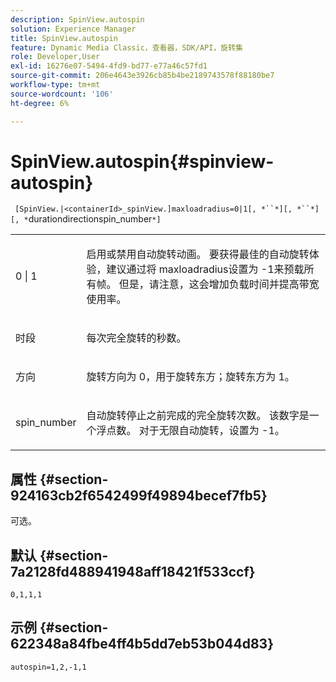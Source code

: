 ```yaml
---
description: SpinView.autospin
solution: Experience Manager
title: SpinView.autospin
feature: Dynamic Media Classic，查看器，SDK/API，旋转集
role: Developer,User
exl-id: 16276e07-5494-4fd9-bd77-e77a46c57fd1
source-git-commit: 206e4643e3926cb85b4be2189743578f88180be7
workflow-type: tm+mt
source-wordcount: '106'
ht-degree: 6%

---
```


# SpinView.autospin{#spinview-autospin}

` [SpinView.|<containerId>_spinView.]maxloadradius=0|1[, *``*][, *``*][, *`durationdirectionspin_number`*]`

<table id="table_49FFD1BC53B846F09A6D214BC8C5C3FE"> 
 <tbody> 
  <tr> 
   <td colname="col1"> <p> <span class="codeph"> 0 | 1</span> </p> </td> 
   <td colname="col2"> <p> 启用或禁用自动旋转动画。 要获得最佳的自动旋转体验，建议通过将<span class="codeph"> maxloadradius</span>设置为<span class="codeph"> -1</span>来预载所有帧。 但是，请注意，这会增加负载时间并提高带宽使用率。 </p> </td> 
  </tr> 
  <tr> 
   <td colname="col1"> <p><span class="codeph"><span class="varname"> 时段</span></span> </p> </td> 
   <td colname="col2"> <p> 每次完全旋转的秒数。 </p> </td> 
  </tr> 
  <tr> 
   <td colname="col1"> <p> <span class="codeph"><span class="varname"> 方向</span></span> </p> </td> 
   <td colname="col2"> <p> 旋转方向为<span class="codeph"> 0</span>，用于旋转东方；旋转东方为<span class="codeph"> 1</span>。 </p> </td> 
  </tr> 
  <tr> 
   <td colname="col1"> <p> <span class="codeph"><span class="varname"> spin_number</span></span> </p> </td> 
   <td colname="col2"> <p> 自动旋转停止之前完成的完全旋转次数。 该数字是一个浮点数。 对于无限自动旋转，设置为<span class="codeph"> -1</span>。 </p> </td> 
  </tr> 
 </tbody> 
</table>

## 属性 {#section-924163cb2f6542499f49894becef7fb5}

可选。

## 默认 {#section-7a2128fd488941948aff18421f533ccf}

`0,1,1,1`

## 示例 {#section-622348a84fbe4ff4b5dd7eb53b044d83}

`autospin=1,2,-1,1`
